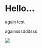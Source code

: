 # Hello...

again test

againsssdddsss

![](https://cicorias.visualstudio.com/DefaultCollection/_apis/public/build/definitions/dec85ef2-dd7c-4b87-867f-d8eb88d6a27a/7/badge)
